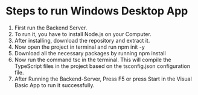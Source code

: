 # Steps to run Windows Desktop App

1. First run the Backend Server.
2. To run it, you have to install Node.js on your Computer.
3. After installing, download the repository and extract it.
4. Now open the project in terminal and run npm init -y
5. Download all the necessary packages by running npm install
6. Now run the command tsc in the terminal. This will compile the TypeScript files in the project based on the tsconfig.json configuration file.
7. After Running the Backend-Server, Press F5 or press Start in the Visual Basic App to run it successfully.
